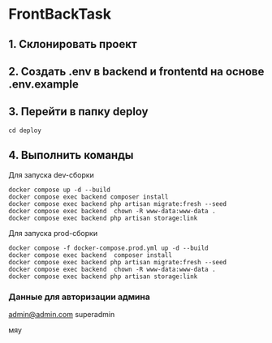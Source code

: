 # FrontBackTask

## 1. Склонировать проект

## 2. Создать .env в backend и frontentd на основе .env.example

## 3. Перейти в папку deploy
```
cd deploy
```
## 4. Выполнить команды
Для запуска dev-сборки
```
docker compose up -d --build
docker compose exec backend composer install
docker compose exec backend php artisan migrate:fresh --seed
docker compose exec backend  chown -R www-data:www-data .
docker compose exec backend php artisan storage:link
```
Для запуска prod-сборки
```
docker compose -f docker-compose.prod.yml up -d --build
docker compose exec backend  composer install
docker compose exec backend php artisan migrate:fresh --seed
docker compose exec backend  chown -R www-data:www-data .
docker compose exec backend php artisan storage:link
```
### Данные для авторизации админа
admin@admin.com
superadmin

мяу
